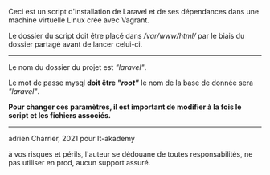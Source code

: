 Ceci est un script d'installation de Laravel et de ses dépendances dans une machine virtuelle Linux crée avec Vagrant.  

Le dossier du script doit être placé dans */var/www/html/* par le biais du dossier partagé avant de lancer celui-ci.  


***  

Le nom du dossier du projet est *"laravel"*.  

Le mot de passe mysql **doit être *"root"*** le nom de la base de donnée sera *"laravel"*.  



**Pour changer ces paramètres, il est important de modifier à la fois le script et les fichiers associés.**  

***  


adrien Charrier, 2021 pour It-akademy    

à vos risques et périls, l'auteur se dédouane de toutes responsabilités, ne pas utiliser en prod, aucun support assuré.  